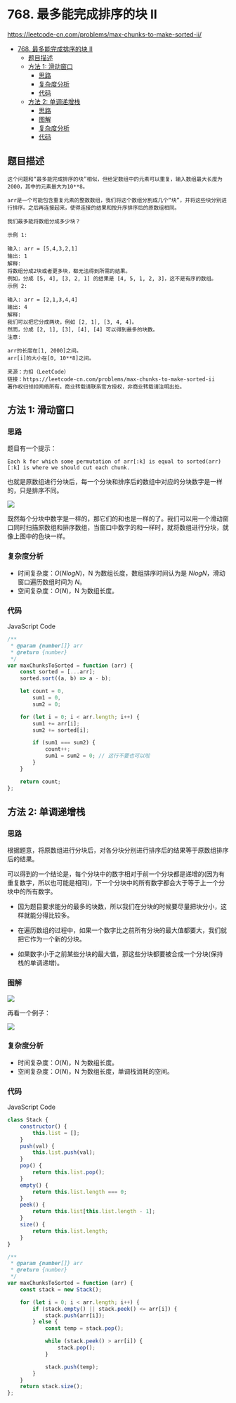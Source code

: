 # 768. 最多能完成排序的块 II

https://leetcode-cn.com/problems/max-chunks-to-make-sorted-ii/

- [768. 最多能完成排序的块 II](#768dot-最多能完成排序的块-ii)
  - [题目描述](#题目描述)
  - [方法 1: 滑动窗口](#方法-1-滑动窗口)
    - [思路](#思路)
    - [复杂度分析](#复杂度分析)
    - [代码](#代码)
  - [方法 2: 单调递增栈](#方法-2-单调递增栈)
    - [思路](#思路-1)
    - [图解](#图解)
    - [复杂度分析](#复杂度分析-1)
    - [代码](#代码-1)

## 题目描述

```
这个问题和“最多能完成排序的块”相似，但给定数组中的元素可以重复，输入数组最大长度为2000，其中的元素最大为10**8。

arr是一个可能包含重复元素的整数数组，我们将这个数组分割成几个“块”，并将这些块分别进行排序。之后再连接起来，使得连接的结果和按升序排序后的原数组相同。

我们最多能将数组分成多少块？

示例 1:

输入: arr = [5,4,3,2,1]
输出: 1
解释:
将数组分成2块或者更多块，都无法得到所需的结果。
例如，分成 [5, 4], [3, 2, 1] 的结果是 [4, 5, 1, 2, 3]，这不是有序的数组。
示例 2:

输入: arr = [2,1,3,4,4]
输出: 4
解释:
我们可以把它分成两块，例如 [2, 1], [3, 4, 4]。
然而，分成 [2, 1], [3], [4], [4] 可以得到最多的块数。
注意:

arr的长度在[1, 2000]之间。
arr[i]的大小在[0, 10**8]之间。

来源：力扣（LeetCode）
链接：https://leetcode-cn.com/problems/max-chunks-to-make-sorted-ii
著作权归领扣网络所有。商业转载请联系官方授权，非商业转载请注明出处。
```

## 方法 1: 滑动窗口

### 思路

题目有一个提示：

```
Each k for which some permutation of arr[:k] is equal to sorted(arr)[:k] is where we should cut each chunk.
```

也就是原数组进行分块后，每一个分块和排序后的数组中对应的分块数字是一样的，只是排序不同。

![](https://cdn.jsdelivr.net/gh/suukii/91-days-algorithm/assets/06.max-chunks-to-make-sorted-ii-00.png)

既然每个分块中数字是一样的，那它们的和也是一样的了。我们可以用一个滑动窗口同时扫描原数组和排序数组，当窗口中数字的和一样时，就将数组进行分块，就像上图中的色块一样。

### 复杂度分析

-   时间复杂度：$O(NlogN)$，N 为数组长度，数组排序时间认为是 $NlogN$，滑动窗口遍历数组时间为 $N$。
-   空间复杂度：$O(N)$，N 为数组长度。

### 代码

JavaScript Code

```js
/**
 * @param {number[]} arr
 * @return {number}
 */
var maxChunksToSorted = function (arr) {
    const sorted = [...arr];
    sorted.sort((a, b) => a - b);

    let count = 0,
        sum1 = 0,
        sum2 = 0;

    for (let i = 0; i < arr.length; i++) {
        sum1 += arr[i];
        sum2 += sorted[i];

        if (sum1 === sum2) {
            count++;
            sum1 = sum2 = 0; // 这行不要也可以啦
        }
    }

    return count;
};
```

## 方法 2: 单调递增栈

### 思路

根据题意，将原数组进行分块后，对各分块分别进行排序后的结果等于原数组排序后的结果。

可以得到的一个结论是，每个分块中的数字相对于前一个分块都是递增的(因为有重复数字，所以也可能是相同)，下一个分块中的所有数字都会大于等于上一个分块中的所有数字。

-   因为题目要求能分的最多的块数，所以我们在分块的时候要尽量把块分小，这样就能分得比较多。

-   在遍历数组的过程中，如果一个数字比之前所有分块的最大值都要大，我们就把它作为一个新的分块。

-   如果数字小于之前某些分块的最大值，那这些分块都要被合成一个分块(保持栈的单调递增)。

### 图解

![](https://cdn.jsdelivr.net/gh/suukii/91-days-algorithm/assets/06.max-chunks-to-make-sorted-ii-01.png)

再看一个例子：

![](https://cdn.jsdelivr.net/gh/suukii/91-days-algorithm/assets/06.max-chunks-to-make-sorted-ii-02.png)

### 复杂度分析

-   时间复杂度：$O(N)$，N 为数组长度。
-   空间复杂度：$O(N)$，N 为数组长度，单调栈消耗的空间。

### 代码

JavaScript Code

```js
class Stack {
    constructor() {
        this.list = [];
    }
    push(val) {
        this.list.push(val);
    }
    pop() {
        return this.list.pop();
    }
    empty() {
        return this.list.length === 0;
    }
    peek() {
        return this.list[this.list.length - 1];
    }
    size() {
        return this.list.length;
    }
}

/**
 * @param {number[]} arr
 * @return {number}
 */
var maxChunksToSorted = function (arr) {
    const stack = new Stack();

    for (let i = 0; i < arr.length; i++) {
        if (stack.empty() || stack.peek() <= arr[i]) {
            stack.push(arr[i]);
        } else {
            const temp = stack.pop();

            while (stack.peek() > arr[i]) {
                stack.pop();
            }

            stack.push(temp);
        }
    }
    return stack.size();
};
```
